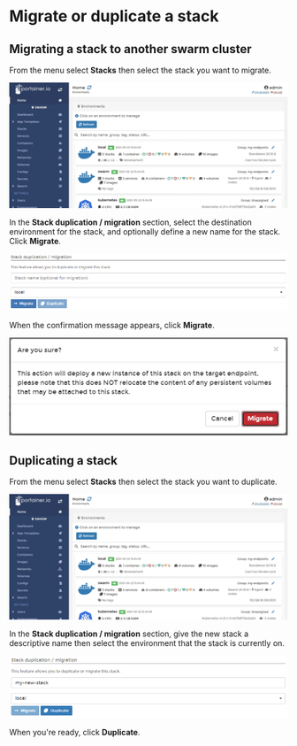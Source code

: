 # Migrate or duplicate a stack

## Migrating a stack to another swarm cluster

From the menu select **Stacks** then select the stack you want to migrate.

![](../../../.gitbook/assets/2.9-stacks-migrate-1.gif)

In the **Stack duplication / migration** section, select the destination environment for the stack, and optionally define a new name for the stack. Click **Migrate**.

![](../../../.gitbook/assets/stacks-migrate-2.png)

When the confirmation message appears, click **Migrate**.

![](../../../.gitbook/assets/stacks-migrate-3.png)

## Duplicating a stack

From the menu select **Stacks** then select the stack you want to duplicate.

![](../../../.gitbook/assets/2.9-stacks-migrate-1.gif)

In the **Stack duplication / migration** section, give the new stack a descriptive name then select the environment that the stack is currently on.

![](../../../.gitbook/assets/stacks-migrate-5.png)

When you're ready, click **Duplicate**.

